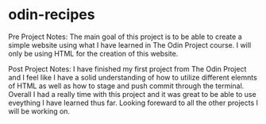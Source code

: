 # odin-recipes
Pre Project Notes: The main goal of this project is to be able to create a simple website using what I have learned in The Odin Project course. I will only be using HTML for the creation of this website. 

Post Project Notes: I have finished my first project from The Odin Project and I feel like I have a solid understanding of how to utilize different elemnts of HTML as well as how to stage and push commit through the terminal. Overall I had a really time with this project and it was great to be able to use eveything I have learned thus far. Looking foreward to all the other projects I will be working on. 